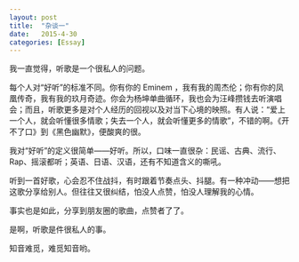 ```yaml
---
layout: post
title:  "杂谈一"
date:   2015-4-30
categories: [Essay]
---
```


我一直觉得，听歌是一个很私人的问题。

每个人对“好听”的标准不同。你有你的 Eminem ，我有我的周杰伦；你有你的凤凰传奇，我有我的玖月奇迹。你会为杨坤单曲循环，我也会为汪峰攒钱去听演唱会；而且，听歌更多是对个人经历的回视以及对当下心境的映照。有人说：“爱上一个人，就会听懂很多情歌；失去一个人，就会听懂更多的情歌”，不错的啊。《开不了口》到《黑色幽默》，便酸爽的很。

我对“好听”的定义很简单——好听。所以，口味一直很杂：民谣、古典、流行、Rap、摇滚都听；英语、日语、汉语，还有不知道含义的嘶吼。

听到一首好歌，心会忍不住战抖，有时跟着节奏点头、抖腿。有一种冲动——想把这歌分享给别人。但往往又很纠结，怕没人点赞，怕没人理解我的心情。

事实也是如此，分享到朋友圈的歌曲，点赞者了了。

是啊，听歌是件很私人的事。

知音难觅，难觅知音哟。
